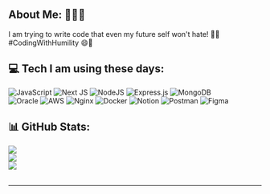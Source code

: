 ## About Me: 👨🏿‍💻
I am trying to write code that even my future self won't hate! 🙌💥 #CodingWithHumility 😄🚀

<!--
## 🌐 Let's Connect on:
[![LinkedIn](https://img.shields.io/badge/LinkedIn-%230077B5.svg?logo=linkedin&logoColor=white)](https://linkedin.com/in/flavio-dv-moreira) 
[![Discord](https://img.shields.io/badge/Discord-%237289DA.svg?logo=discord&logoColor=white)](htttps://discord.gg/https://discord.gg/Nhz48RgM)
[![Twitter](https://img.shields.io/badge/Twitter-%231DA1F2.svg?logo=Twitter&logoColor=white)](https://twitter.com/fdvmo) 
[![YouTube](https://img.shields.io/badge/YouTube-%23FF0000.svg?logo=YouTube&logoColor=white)](https://youtube.com/c/https://www.youtube.com/channel/UCy6rjRaoJ8lSEnWgtBgnH_A) 
-->
## 💻 Tech I am using these days:
![JavaScript](https://img.shields.io/badge/javascript-%23323330.svg?style=for-the-badge&logo=javascript&logoColor=%23F7DF1E)
![Next JS](https://img.shields.io/badge/Next-black?style=for-the-badge&logo=next.js&logoColor=white) 
![NodeJS](https://img.shields.io/badge/node.js-6DA55F?style=for-the-badge&logo=node.js&logoColor=white) 
![Express.js](https://img.shields.io/badge/express.js-%23404d59.svg?style=for-the-badge&logo=express&logoColor=%2361DAFB) 
![MongoDB](https://img.shields.io/badge/MongoDB-%234ea94b.svg?style=for-the-badge&logo=mongodb&logoColor=white) 	
![Oracle](https://img.shields.io/badge/Oracle-F80000?style=for-the-badge&logo=oracle&logoColor=white)
![AWS](https://img.shields.io/badge/AWS-%23FF9900.svg?style=for-the-badge&logo=amazon-aws&logoColor=white) 
![Nginx](https://img.shields.io/badge/nginx-%23009639.svg?style=for-the-badge&logo=nginx&logoColor=white) 
![Docker](https://img.shields.io/badge/docker-%230db7ed.svg?style=for-the-badge&logo=docker&logoColor=white) 
![Notion](https://img.shields.io/badge/Notion-%23000000.svg?style=for-the-badge&logo=notion&logoColor=white) 
![Postman](https://img.shields.io/badge/Postman-FF6C37?style=for-the-badge&logo=postman&logoColor=white) 
![Figma](https://img.shields.io/badge/figma-%23F24E1E.svg?style=for-the-badge&logo=figma&logoColor=white)

## 📊 GitHub Stats:
![](https://github-readme-stats.vercel.app/api?username=fdvmoreira&theme=dark&hide_border=true&include_all_commits=true&count_private=true)<br/>
![](https://github-readme-streak-stats.herokuapp.com/?user=fdvmoreira&theme=dark&hide_border=true)<br/>
![](https://github-readme-stats.vercel.app/api/top-langs/?username=fdvmoreira&theme=dark&hide_border=true&include_all_commits=true&count_private=true&layout=compact)
<br/><br/>
<!--
## 🏆 GitHub Trophies
![](https://github-profile-trophy.vercel.app/?username=fdvmoreira&theme=radical&no-frame=true&no-bg=true&margin-w=4)
-->
---
<!--[![](https://visitcount.itsvg.in/api?id=fdvmoreira&icon=0&color=0)](https://visitcount.itsvg.in)-->
